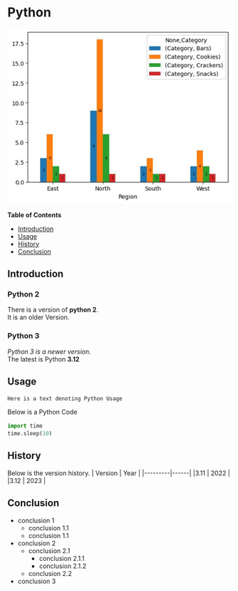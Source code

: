 # Python

![Alt](https://github.com/tiyashapal22/test/blob/main/image/picture1.jpg) 

**Table of Contents**
- [Introduction](#introduction)
- [Usage](#usage)
- [History](#history)
- [Conclusion](#conclusion)

## Introduction

### Python 2

There is a version of **python 2**.<br>
It is an older Version.

### Python 3

_Python 3 is a newer version._<br>
The latest is Python **3.12**

## Usage
```
Here is a text denoting Python Usage
```
Below is a Python Code
~~~ Python
import time
time.sleep(10)
~~~

## History
Below is the version history.
| Version | Year |
|---------|------|
|3.11 | 2022 |
|3.12 | 2023 |


## Conclusion

- conclusion 1
  - conclusion 1.1
  - conclusion 1.1
- conclusion 2
  - conclusion 2.1
    - conclusion 2.1.1
    - conclusion 2.1.2
  - conclusion 2.2
- conclusion 3
